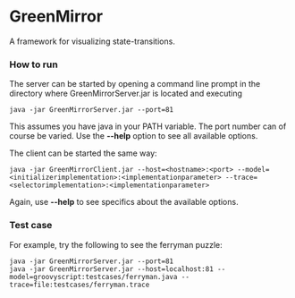 # GreenMirror
A framework for visualizing state-transitions.

### How to run
The server can be started by opening a command line prompt in the directory where GreenMirrorServer.jar is located and executing
```
java -jar GreenMirrorServer.jar --port=81
```
This assumes you have java in your PATH variable. The port number can of course be varied. Use the **--help** option to see all available options.

The client can be started the same way:
```
java -jar GreenMirrorClient.jar --host=<hostname>:<port> --model=<initializerimplementation>:<implementationparameter> --trace=<selectorimplementation>:<implementationparameter>
```
Again, use **--help** to see specifics about the available options.

### Test case
For example, try the following to see the ferryman puzzle:
```
java -jar GreenMirrorServer.jar --port=81
java -jar GreenMirrorServer.jar --host=localhost:81 --model=groovyscript:testcases/ferryman.java --trace=file:testcases/ferryman.trace
```